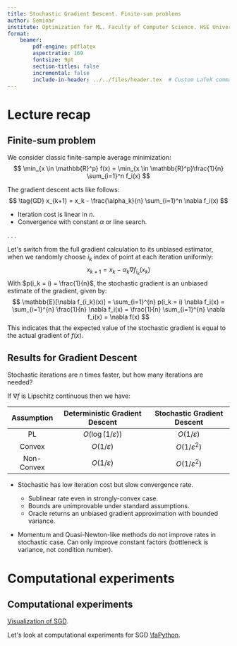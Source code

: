 ```yaml
---
title: Stochastic Gradient Descent. Finite-sum problems
author: Seminar
institute: Optimization for ML. Faculty of Computer Science. HSE University
format:
    beamer:
        pdf-engine: pdflatex
        aspectratio: 169
        fontsize: 9pt
        section-titles: false
        incremental: false
        include-in-header: ../../files/header.tex  # Custom LaTeX commands and preamble
---
```


# Lecture recap
## Finite-sum problem

We consider classic finite-sample average minimization:
$$
\min_{x \in \mathbb{R}^p} f(x) = \min_{x \in \mathbb{R}^p}\frac{1}{n} \sum_{i=1}^n f_i(x)
$$

The gradient descent acts like follows:
$$
\tag{GD}
x_{k+1} = x_k - \frac{\alpha_k}{n} \sum_{i=1}^n \nabla f_i(x)
$$

* Iteration cost is linear in $n$.
* Convergence with constant $\alpha$ or line search.

. . .

Let's switch from the full gradient calculation to its unbiased estimator, when we randomly choose $i_k$ index of point at each iteration uniformly:
$$
\tag{SGD}
x_{k+1} = x_k - \alpha_k  \nabla f_{i_k}(x_k)
$$
With $p(i_k = i) = \frac{1}{n}$, the stochastic gradient is an unbiased estimate of the gradient, given by:
$$
\mathbb{E}[\nabla f_{i_k}(x)] = \sum_{i=1}^{n} p(i_k = i) \nabla f_i(x) = \sum_{i=1}^{n} \frac{1}{n} \nabla f_i(x) = \frac{1}{n} \sum_{i=1}^{n} \nabla f_i(x) = \nabla f(x)
$$
This indicates that the expected value of the stochastic gradient is equal to the actual gradient of $f(x)$.

## Results for Gradient Descent

Stochastic iterations are $n$ times faster, but how many iterations are needed?

If $\nabla f$ is Lipschitz continuous then we have:

| Assumption   | Deterministic Gradient Descent | Stochastic Gradient Descent |
|:--:|:----:|:--:|
| PL     | $O(\log(1/\varepsilon))$  | $O(1/\varepsilon)$ |
| Convex | $O(1/\varepsilon)$   | $O(1/\varepsilon^2)$ |
| Non-Convex | $O(1/\varepsilon)$ | $O(1/\varepsilon^2)$ |

* Stochastic has low iteration cost but slow convergence rate. 
  * Sublinear rate even in strongly-convex case.
  * Bounds are unimprovable under standard assumptions.
  * Oracle returns an unbiased gradient approximation with bounded variance.
    
* Momentum and Quasi-Newton-like methods do not improve rates in stochastic case. Can only improve constant factors (bottleneck is variance, not condition number).

# Computational experiments

## Computational experiments

[Visualization of SGD](https://fa.bianp.net/teaching/2018/eecs227at/stochastic_gradient.html). 

Let's look at computational experiments for SGD [\faPython](https://colab.research.google.com/drive/1ITm0mHXq_1UyoIt18gULukLdBbtrCYt_?usp=sharing).